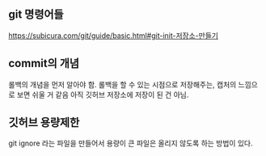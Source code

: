 



## git 명령어들
https://subicura.com/git/guide/basic.html#git-init-저장소-만들기

## commit의 개념
롤백의 개념을 먼저 알아야 함.
롤백을 할 수 있는 시점으로 저장해주는, 캡처의 느낌으로 보면 쉬울 거 같음
아직 깃허브 저장소에 저장이 된 건 아님.

## 깃허브 용량제한
git ignore 라는 파일을 만들어서 용량이 큰 파일은 올리지 않도록 하는 방법이 있다.